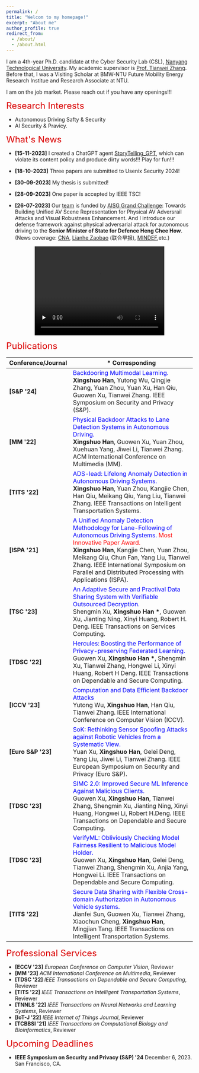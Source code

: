 ```yaml
---
permalink: /
title: "Welcom to my homepage!"
excerpt: "About me"
author_profile: true
redirect_from: 
  - /about/
  - /about.html
---
```


I am a 4th-year Ph.D. candidate at the Cyber Security Lab (CSL), [Nanyang Technological University](https://www.ntu.edu.sg/). My academic supervisor is [Prof. Tianwei Zhang](https://personal.ntu.edu.sg/tianwei.zhang/). Before that, I was a Visiting Scholar at BMW-NTU Future Mobility Energy Research Institue and Research Associate at NTU. 

 I am on the job market. Please reach out if you have any openings!!!






<font color=dark size=5> Research Interests </font>
+ Autonomous Driving Safty & Security
+ AI Security & Pravicy. 

<font color=dark size=5> What's News </font>

+ **[15-11-2023]** I created a ChatGPT agent [StoryTelling_GPT](https://chat.openai.com/g/g-bD75xf6dQ-storytelling-gpt), which can violate its content policy and produce dirty words!!! Play for fun!!!

+ **[18-10-2023]** Three papers are submitted to Usenix Security 2024!

+ **[30-09-2023]** My thesis is submitted!
  
+ **[28-09-2023]** One paper is accepted by IEEE TSC!
  
+ **[26-07-2023]** Our [team](https://personal.ntu.edu.sg/tianwei.zhang/research.html) is funded by [AISG Grand Challenge](https://aisingapore.org/technology/grand-challenges/): Towards Building Unified AV Scene Representation for Physical AV Adversrail Attacks and Visual Robustness Enhancement. And I introduce our defense framework against physical adversarial attack for autonomous driving to the **Senior Minister of State for Defence Heng Chee How**. (News coverage: [CNA](https://www.youtube.com/watch?v=6zbpUcAeF8Y&t=16s), [Lianhe Zaobao](https://www.zaobao.com.sg/realtime/singapore/story20230726-1417558) (联合早报), [MINDEF](https://www.mindef.gov.sg/web/portal/mindef/news-and-events/latest-releases/article-detail/2023/July/26jul23_speech),etc.) 

<div align="center">
    <video id="video" width="350" height="240" autoplay="autoplay" loop="loop" controls="" preload="none" poster="">
        <source src="../images/AISG.mp4" type="video/mp4">
    </video>
</div>

  
<font color=dark size=5> Publications </font>

<!-- 
<style>
    th, td {
        border: none;
    }
</style> -->

|Conference/Journal|* Corresponding|
|----|----|
|**[S&P '24]** |<font color='blue'> Backdooring Multimodal Learning.</font>  <br>**Xingshuo Han**, Yutong Wu, Qingjie Zhang, Yuan Zhou, Yuan Xu, Han Qiu, Guowen Xu, Tianwei Zhang. IEEE Symposium on Security and Privacy (S&P).|
|**[MM '22]**| <font color='blue'>Physical Backdoor Attacks to Lane Detection Systems in Autonomous Driving. </font> <br> **Xingshuo Han**, Guowen Xu, Yuan Zhou, Xuehuan Yang, Jiwei Li, Tianwei Zhang.  ACM International Conference on Multimedia (MM).|
|**[TITS '22]**| <font color='blue'>ADS-lead: Lifelong Anomaly Detection in Autonomous Driving Systems. </font> <br> **Xingshuo Han**, Yuan Zhou, Kangjie Chen, Han Qiu, Meikang Qiu, Yang Liu, Tianwei Zhang. IEEE Transactions on Intelligent Transportation Systems.|
|**[ISPA '21]** | <font color='blue'>A Unified Anomaly Detection Methodology for Lane-Following of Autonomous Driving Systems.<font color='red'> Most Innovative Paper Award. </font> </font> <br> **Xingshuo Han**, Kangjie Chen, Yuan Zhou, Meikang Qiu, Chun Fan,  Yang Liu,  Tianwei Zhang.  IEEE International Symposium on Parallel and Distributed Processing with Applications (ISPA).|
|**[TSC '23]** | <font color='blue'> An Adaptive Secure and Practival Data Sharing System with Verifiable Outsourced Decryption. </font> <br> Shengmin Xu, __Xingshuo Han *__, Guowen Xu, Jianting Ning, Xinyi Huang, Robert H. Deng. IEEE Transactions on Services Computing.|
|**[TDSC '22]** | <font color='blue'>Hercules: Boosting the Performance of Privacy-preserving Federated Learning. </font> <br>  Guowen Xu, __Xingshuo Han *__, Shengmin Xu, Tianwei Zhang, Hongwei Li, Xinyi Huang, Robert H Deng. IEEE Transactions on Dependable and Secure Computing.|
|**[ICCV '23]**| <font color='blue'>Computation and Data Efficient Backdoor Attacks  </font> <br>  Yutong Wu,  **Xingshuo Han**, Han Qiu, Tianwei Zhang. IEEE International Conference on Computer Vision (ICCV).|
|**[Euro S&P '23]**| <font color='blue'>SoK: Rethinking Sensor Spoofing Attacks against Robotic Vehicles from a Systematic View. </font> <br> Yuan Xu, **Xingshuo Han**, Gelei Deng, Yang Liu, Jiwei Li, Tianwei Zhang. IEEE European Symposium on Security and Privacy (Euro S&P).|
|**[TDSC '23]**| <font color='blue'>SIMC 2.0: Improved Secure ML Inference Against Malicious Clients. </font> <br> Guowen Xu,  **Xingshuo Han**, Tianwei Zhang, Shengmin Xu, Jianting Ning, Xinyi Huang, Hongwei Li, Robert H.Deng. IEEE Transactions on Dependable and Secure Computing.|
|**[TDSC '23]** |<font color='blue'>VerifyML: Obliviously Checking Model Fairness Resilient to Malicious Model Holder. </font> <br>Guowen Xu,  **Xingshuo Han**, Gelei Deng, Tianwei Zhang, Shengmin Xu, Anjia Yang, Hongwei Li. IEEE Transactions on Dependable and Secure Computing. |
|**[TITS '22]**|<font color='blue'> Secure Data Sharing with Flexible Cross-domain Authorization in Autonomous Vehicle systems. </font> <br> Jianfei Sun, Guowen Xu, Tianwei Zhang, Xiaochun Cheng, **Xingshuo Han**, Mingjian Tang. IEEE Transactions on Intelligent Transportation Systems.|



<font color=dark size=5> Professional Services </font>

+ **[ECCV '23]**  _European Conference on Computer Vision_, Reviewer
+ **[MM '23]** _ACM International Conference on Multimedia_, Reviewer 
+ **[TDSC '22]** _IEEE Transactions on Dependable and Secure Computing_, Reviewer
+ **[TITS '22]** _IEEE Transactions on Intelligent Transportation Systems_, Reviewer
+ **[TNNLS '22]** _IEEE Transactions on Neural Networks and Learning Systems_, Reviewer
+ **[IoT-J '22]** _IEEE Internet of Things Journal_, Reviewer
+ **[TCBBSI '21]** _IEEE Transactions on Computational Biology and Bioinformatics_, Reviewer


<font color=dark size=5> Upcoming Deadlines</font>

<!-- + **USENIX Sec '24** October 17, 2023. Philadelphia, PA. -->
+ **IEEE Symposium on Security and Privacy (S&P) '24**	 December 6, 2023. San Francisco, CA.
<!-- Our project entitled "A Unified Defense Framework against Physical Adversarial Attacks to Autonomous Driving" -->
